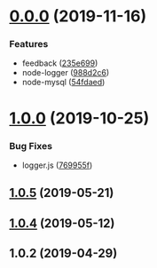 # [0.0.0](https://github.com/kuan1/kuan-node-utils/compare/v1.0.0...v0.0.0) (2019-11-16)


### Features

* feedback ([235e699](https://github.com/kuan1/kuan-node-utils/commit/235e69999c2bb4b5d26b34831298f7f2aa9a5ad3))
* node-logger ([988d2c6](https://github.com/kuan1/kuan-node-utils/commit/988d2c69c74c9b21cba0d0e385a9ad6c3652a56e))
* node-mysql ([54fdaed](https://github.com/kuan1/kuan-node-utils/commit/54fdaed89c2698be297dd368478f8dbdcc7160d6))



# [1.0.0](https://github.com/kuan1/kuan-node-utils/compare/v1.0.5...v1.0.0) (2019-10-25)


### Bug Fixes

* logger.js ([769955f](https://github.com/kuan1/kuan-node-utils/commit/769955fda823717d0c4bac1b1817b79e26bc7772))



## [1.0.5](https://github.com/kuan1/kuan-node-utils/compare/v1.0.4...v1.0.5) (2019-05-21)



## [1.0.4](https://github.com/kuan1/kuan-node-utils/compare/v1.0.2...v1.0.4) (2019-05-12)



## 1.0.2 (2019-04-29)



